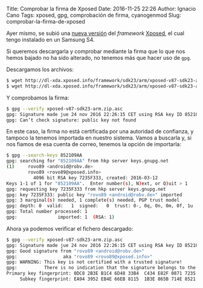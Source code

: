 Title: Comprobar la firma de Xposed
Date: 2016-11-25 22:26
Author: Ignacio Cano
Tags: xposed, gpg, comprobación de firma, cyanogenmod
Slug: comprobar-la-firma-de-xposed

Ayer mismo, se subió una [nueva versión][] del _framework_ [Xposed][], el
cual tengo instalado en un Samsung S4.

Si queremos descargarla y comprobar mediante la firma que lo que nos hemos
bajado no ha sido alterado, no tenemos más que hacer uso de `gpg`.

Descargamos los archivos:

```bash
$ wget http://dl-xda.xposed.info/framework/sdk23/arm/xposed-v87-sdk23-arm.zip
$ wget http://dl-xda.xposed.info/framework/sdk23/arm/xposed-v87-sdk23-arm.zip.asc
```

Y comprobamos la firma:
```bash
$ gpg --verify xposed-v87-sdk23-arm.zip.asc
gpg: Signature made jue 24 nov 2016 22:26:15 CET using RSA key ID 852109AA
gpg: Can’t check signature: public key not found
```

En este caso, la firma no está certificada por una autoridad de confianza, y
tampoco la tenemos importada en nuestro sistema. Vamos a buscarla y, si nos
fiamos de esa cuenta de correo, tenemos la opción de importarla:

```bash
$ gpg --search-keys 852109AA
gpg: searching for "852109AA" from hkp server keys.gnupg.net
(1)     rovo89 <android@robv.de>
        rovo89 <rovo89@xposed.info>
          4096 bit RSA key 7235F333, created: 2016-03-12
Keys 1-1 of 1 for "852109AA".  Enter number(s), N)ext, or Q)uit > 1
gpg: requesting key 7235F333 from hkp server keys.gnupg.net
gpg: key 7235F333: public key "rovo89 <android@robv.de>" imported
gpg: 3 marginal(s) needed, 1 complete(s) needed, PGP trust model
gpg: depth: 0  valid:   1  signed:   0  trust: 0-, 0q, 0n, 0m, 0f, 1u
gpg: Total number processed: 1
gpg:               imported: 1  (RSA: 1)
```

Ahora ya podemos verificar el fichero descargado:

```bash
$ gpg --verify xposed-v87-sdk23-arm.zip.asc
gpg: Signature made jue 24 nov 2016 22:26:15 CET using RSA key ID 852109AA
gpg: Good signature from "rovo89 <android@robv.de>"
gpg:                 aka "rovo89 <rovo89@xposed.info>"
gpg: WARNING: This key is not certified with a trusted signature!
gpg:          There is no indication that the signature belongs to the owner.
Primary key fingerprint: 0DC8 2B3E B1C4 6D48 33B4  C434 E82F 0871 7235 F333
     Subkey fingerprint: EA94 3952 EB4E 66EB 8115  1B3E 865B 714E 8521 09AA
```

  [nueva versión]: http://dl-xda.xposed.info/framework/sdk23/arm/
    "Xposed v87 SDK23 ARM"
  [Xposed]: http://repo.xposed.info/
    "Xposed framework"

